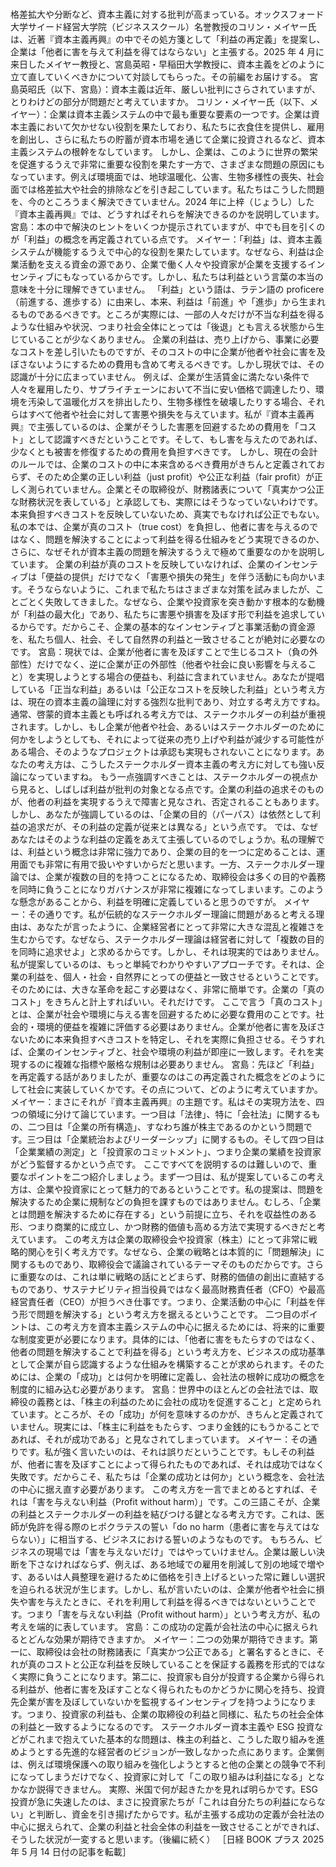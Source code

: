 ###

格差拡大や分断など、資本主義に対する批判が高まっている。オックスフォード大学サイード経営大学院（ビジネススクール）名誉教授のコリン・メイヤー氏は、近著『資本主義再興』の中でその処方箋として「利益の再定義」を提案し、企業は「他者に害を与えて利益を得てはならない」と主張する。2025 年 4 月に来日したメイヤー教授と、宮島英昭・早稲田大学教授に、資本主義をどのように立て直していくべきかについて対談してもらった。その前編をお届けする。
宮島英昭氏（以下、宮島）：資本主義は近年、厳しい批判にさらされていますが、とりわけどの部分が問題だと考えていますか。
コリン・メイヤー氏（以下、メイヤー）：企業は資本主義システムの中で最も重要な要素の一つです。企業は資本主義において欠かせない役割を果たしており、私たちに衣食住を提供し、雇用を創出し、さらに私たちの貯蓄が資本市場を通じて企業に投資されるなど、資本主義システムの根幹をなしています。
しかし、企業は、このように世界の繁栄を促進するうえで非常に重要な役割を果たす一方で、さまざまな問題の原因にもなっています。例えば環境面では、地球温暖化、公害、生物多様性の喪失、社会面では格差拡大や社会的排除などを引き起こしています。私たちはこうした問題を、今のところうまく解決できていません。2024 年に上梓（じょうし）した『資本主義再興』では、どうすればそれらを解決できるのかを説明しています。
宮島：本の中で解決のヒントをいくつか提示されていますが、中でも目を引くのが「利益」の概念を再定義されている点です。
メイヤー：「利益」は、資本主義システムが機能するうえで中心的な役割を果たしています。なぜなら、利益は企業活動を支える資金の源であり、企業で働く人々や投資家が企業を支援するインセンティブにもなっているからです。しかし、私たちは利益という言葉の本当の意味を十分に理解できていません。
「利益」という語は、ラテン語の proficere（前進する、進歩する）に由来し、本来、利益は「前進」や「進歩」から生まれるものであるべきです。ところが実際には、一部の人々だけが不当な利益を得るような仕組みや状況、つまり社会全体にとっては「後退」とも言える状態から生じていることが少なくありません。
企業の利益は、売り上げから、事業に必要なコストを差し引いたものですが、そのコストの中に企業が他者や社会に害を及ぼさないようにするための費用も含めて考えるべきです。しかし現状では、その認識が十分に広まっていません。
例えば、企業が生活賃金に満たない条件で人々を雇用したり、サプライチェーンにおいて不当に安い価格で調達したり、環境を汚染して温暖化ガスを排出したり、生物多様性を破壊したりする場合、それらはすべて他者や社会に対して害悪や損失を与えています。私が『資本主義再興』で主張しているのは、企業がそうした害悪を回避するための費用を「コスト」として認識すべきだということです。そして、もし害を与えたのであれば、少なくとも被害を修復するための費用を負担すべきです。
しかし、現在の会計のルールでは、企業のコストの中に本来含めるべき費用がきちんと定義されておらず、そのため企業の正しい利益（just profit）や公正な利益（fair profit）が正しく測られていません。企業とその取締役が、財務諸表について「真実かつ公正な財務状況を表している」と承認しても、実際にはそうなっていないわけです。本来負担すべきコストを反映していないため、真実でもなければ公正でもない。
私の本では、企業が真のコスト（true cost）を負担し、他者に害を与えるのではなく、問題を解決することによって利益を得る仕組みをどう実現できるのか、さらに、なぜそれが資本主義の問題を解決するうえで極めて重要なのかを説明しています。
企業の利益が真のコストを反映していなければ、企業のインセンティブは「便益の提供」だけでなく「害悪や損失の発生」を伴う活動にも向かいます。そうならないように、これまで私たちはさまざまな対策を試みましたが、ことごとく失敗してきました。なぜなら、企業や投資家を突き動かす根本的な動機が「利益の最大化」であり、私たちに害悪や損害を及ぼす形で利益を追求しているからです。だからこそ、企業の基本的なインセンティブと事業活動の資金源を、私たち個人、社会、そして自然界の利益と一致させることが絶対に必要なのです。
宮島：現状では、企業が他者に害を及ぼすことで生じるコスト（負の外部性）だけでなく、逆に企業が正の外部性（他者や社会に良い影響を与えること）を実現しようとする場合の便益も、利益に含まれていません。あなたが提唱している「正当な利益」あるいは「公正なコストを反映した利益」という考え方は、現在の資本主義の論理に対する強烈な批判であり、対立する考え方ですね。
通常、啓蒙的資本主義とも呼ばれる考え方では、ステークホルダーの利益が重視されます。しかし、もし企業が他者や社会、あるいはステークホルダーのために何かをしようとしても、それによって従来の売り上げや利益が減少する可能性がある場合、そのようなプロジェクトは承認も実現もされないことになります。あなたの考え方は、こうしたステークホルダー資本主義の考え方に対しても強い反論になっていますね。
もう一点強調すべきことは、ステークホルダーの視点から見ると、しばしば利益が批判の対象となる点です。企業の利益の追求そのものが、他者の利益を実現するうえで障害と見なされ、否定されることもあります。しかし、あなたが強調しているのは、「企業の目的（パーパス）は依然として利益の追求だが、その利益の定義が従来とは異なる」という点です。
では、なぜあなたはそのような利益の定義をあえて主張しているのでしょうか。私の理解では、利益という概念は非常に強力であり、企業の目的を一つに定めることは、運用面でも非常に有用で扱いやすいからだと思います。一方、ステークホルダー理論では、企業が複数の目的を持つことになるため、取締役会は多くの目的や義務を同時に負うことになりガバナンスが非常に複雑になってしまいます。このような懸念があることから、利益を明確に定義していると思うのですが。
メイヤー：その通りです。私が伝統的なステークホルダー理論に問題があると考える理由は、あなたが言ったように、企業経営者にとって非常に大きな混乱と複雑さを生むからです。なぜなら、ステークホルダー理論は経営者に対して「複数の目的を同時に追求せよ」と求めるからです。しかし、それは現実的ではありません。
私が提案しているのは、もっと単純でわかりやすいアプローチです。それは、企業の利益を、個人・社会・自然界にとっての便益と一致させるということです。そのためには、大きな革命を起こす必要はなく、非常に簡単です。企業の「真のコスト」をきちんと計上すればいい。それだけです。
ここで言う「真のコスト」とは、企業が社会や環境に与える害を回避するために必要な費用のことです。社会的・環境的便益を複雑に評価する必要はありません。企業が他者に害を及ぼさないために本来負担すべきコストを特定し、それを実際に負担させる。そうすれば、企業のインセンティブと、社会や環境の利益が即座に一致します。それを実現するのに複雑な指標や厳格な規制は必要ありません。
宮島：先ほど「利益」を再定義する話がありましたが、重要なのはこの再定義された概念をどのようにして社会に実装していくかです。その点について、どのように考えていますか。
メイヤー：まさにそれが『資本主義再興』の主題です。私はその実現方法を、四つの領域に分けて論じています。一つ目は「法律」、特に「会社法」に関するもの、二つ目は「企業の所有構造」、すなわち誰が株主であるのかという問題です。三つ目は「企業統治およびリーダーシップ」に関するもの。そして四つ目は「企業業績の測定」と「投資家のコミットメント」、つまり企業の業績を投資家がどう監督するかという点です。
ここですべてを説明するのは難しいので、重要なポイントを二つ紹介しましょう。まず一つ目は、私が提案しているこの考え方は、企業や投資家にとって魅力的であるということです。私の提案は、問題を解決するため企業に規制などの負担を課すものではありません。むしろ、「企業とは問題を解決するために存在する」という前提に立ち、それを収益性のある形、つまり商業的に成立し、かつ財務的価値も高める方法で実現するべきだと考えています。
この考え方は企業の取締役会や投資家（株主）にとって非常に戦略的関心を引く考え方です。なぜなら、企業の戦略とは本質的に「問題解決」に関するものであり、取締役会で議論されているテーマそのものだからです。さらに重要なのは、これは単に戦略の話にとどまらず、財務的価値の創出に直結するものであり、サステナビリティ担当役員ではなく最高財務責任者（CFO）や最高経営責任者（CEO）が担うべき仕事です。つまり、企業活動の中心に「利益を伴う形で問題を解決する」という考え方を据えるということです。
二つ目のポイントは、この考え方を資本主義システムの中心に据えるためには、将来的に重要な制度変更が必要になります。具体的には、「他者に害をもたらすのではなく、他者の問題を解決することで利益を得る」という考え方を、ビジネスの成功基準として企業が自ら認識するような仕組みを構築することが求められます。そのためには、企業の「成功」とは何かを明確に定義し、会社法の根幹に成功の概念を制度的に組み込む必要があります。
宮島：世界中のほとんどの会社法では、取締役の義務とは、「株主の利益のために会社の成功を促進すること」と定められています。ところが、その「成功」が何を意味するのかが、きちんと定義されていません。現実には、「株主に利益をもたらす、つまり金銭的にもうかることであれば、それが成功である」と見なされてしまっています。
メイヤー：その通りです。私が強く言いたいのは、それは誤りだということです。もしその利益が、他者に害を及ぼすことによって得られたものであれば、それは成功ではなく失敗です。だからこそ、私たちは「企業の成功とは何か」という概念を、会社法の中心に据え直す必要があります。
この考え方を一言でまとめるとすれば、それは「害を与えない利益（Profit without harm）」です。この三語こそが、企業の利益とステークホルダーの利益を結びつける鍵となる考え方です。これは、医師が免許を得る際のヒポクラテスの誓い「do no harm（患者に害を与えてはならない）」に相当する、ビジネスにおける誓いのようなものです。
もちろん、ビジネスの現場では「害を与えないだけ」ではやっていけません。企業は厳しい決断を下さなければならず、例えば、ある地域での雇用を削減して別の地域で増やす、あるいは人員整理を避けるために価格を引き上げるといった常に難しい選択を迫られる状況が生じます。しかし、私が言いたいのは、企業が他者や社会に損失や害を与えたときに、それを利用して利益を得るべきではないということです。つまり「害を与えない利益（Profit without harm）」という考え方が、私の考えを端的に表しています。
宮島：この成功の定義が会社法の中心に据えられるとどんな効果が期待できますか。
メイヤー：二つの効果が期待できます。第一に、取締役は会社の財務諸表に「真実かつ公正である」と署名するときに、それが真のコストと公正な利益を反映していることを保証する義務を形式的ではなく実際に負うことになります。第二に、投資家も自分が投資する企業から得られる利益が、他者に害を及ぼすことなく得られたものかどうかに関心を持ち、投資先企業が害を及ぼしていないかを監視するインセンティブを持つようになります。つまり、投資家の利益も、企業の取締役の利益と同様に、私たちの社会全体の利益と一致するようになるのです。
ステークホルダー資本主義や ESG 投資などがこれまで抱えていた基本的な問題は、株主の利益と、こうした取り組みを進めようとする先進的な経営者のビジョンが一致しなかった点にあります。企業側は、例えば環境保護への取り組みを強化しようとすると他の企業との競争で不利になってしまうだけでなく、投資家に対して「この取り組みは利益になる」となかなか説得できません。
実際、米国で何が起きたかを見れば明らかです。ESG 投資が急に失速したのは、まさに投資家たちが「これは自分たちの利益にならない」と判断し、資金を引き揚げたからです。私が主張する成功の定義が会社法の中心に据えられて、企業の利益と社会全体の利益を一致させることができれば、そうした状況が一変すると思います。（後編に続く）
［日経 BOOK プラス 2025 年 5 月 14 日付の記事を転載］
